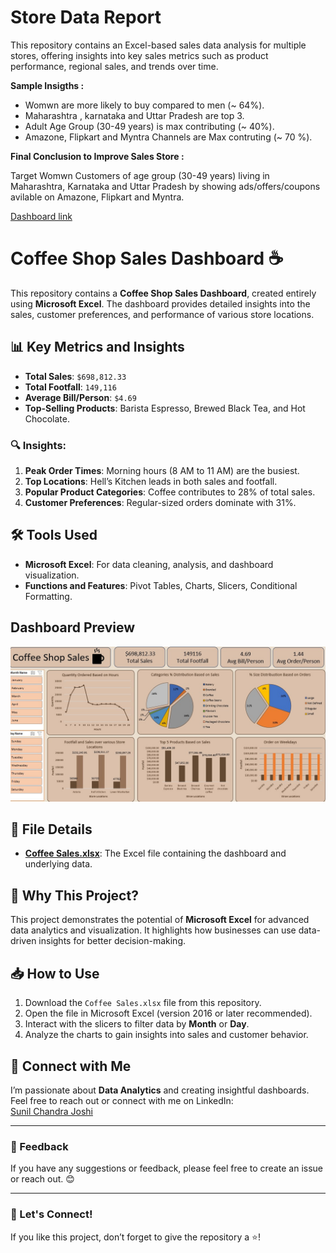 # Store Data Report
This repository contains an Excel-based sales data analysis for multiple stores, offering insights into key sales metrics such as product performance, regional sales, and trends over time.


**Sample Insigths :**

* Womwn are more likely to buy compared to men (~ 64%).
* Maharashtra , karnataka and Uttar Pradesh are top 3.
* Adult Age Group (30-49 years) is max contributing (~ 40%).
* Amazone, Flipkart and Myntra Channels are Max contruting (~ 70 %).


**Final Conclusion to Improve Sales Store :**

Target Womwn Customers of age group (30-49 years) living in Maharashtra, Karnataka and Uttar Pradesh 
by showing ads/offers/coupons avilable on Amazone, Flipkart and Myntra.

[Dashboard link](https://github.com/Suniljoshi-2003/Excel/blob/main/Sales%20Store%20data%20Project_xlsx.xlsx)





# Coffee Shop Sales Dashboard ☕

This repository contains a **Coffee Shop Sales Dashboard**, created entirely using **Microsoft Excel**. The dashboard provides detailed insights into the sales, customer preferences, and performance of various store locations.  

## 📊 Key Metrics and Insights
- **Total Sales**: `$698,812.33`
- **Total Footfall**: `149,116`
- **Average Bill/Person**: `$4.69`
- **Top-Selling Products**: Barista Espresso, Brewed Black Tea, and Hot Chocolate.  

### 🔍 Insights:
1. **Peak Order Times**: Morning hours (8 AM to 11 AM) are the busiest.
2. **Top Locations**: Hell’s Kitchen leads in both sales and footfall.
3. **Popular Product Categories**: Coffee contributes to 28% of total sales.
4. **Customer Preferences**: Regular-sized orders dominate with 31%.

## 🛠 Tools Used
- **Microsoft Excel**: For data cleaning, analysis, and dashboard visualization.  
- **Functions and Features**: Pivot Tables, Charts, Slicers, Conditional Formatting.

## Dashboard Preview
![Coffee Shop Dashboard](./coffee%20shop%20dashbord.jpg)


## 📂 File Details
- **[Coffee Sales.xlsx](https://github.com/Suniljoshi-2003/Excel_Projects/blob/main/Coffee%20sales.xlsx)**: The Excel file containing the dashboard and underlying data.

## 🌟 Why This Project?
This project demonstrates the potential of **Microsoft Excel** for advanced data analytics and visualization. It highlights how businesses can use data-driven insights for better decision-making.

## 📥 How to Use
1. Download the `Coffee Sales.xlsx` file from this repository.
2. Open the file in Microsoft Excel (version 2016 or later recommended).
3. Interact with the slicers to filter data by **Month** or **Day**.
4. Analyze the charts to gain insights into sales and customer behavior.

## 🤝 Connect with Me
I’m passionate about **Data Analytics** and creating insightful dashboards. Feel free to reach out or connect with me on LinkedIn:  
[Sunil Chandra Joshi](https://www.linkedin.com/in/sunil-chandra-joshi/)  

---

### 📢 Feedback
If you have any suggestions or feedback, please feel free to create an issue or reach out. 😊  

---

### 🚀 Let's Connect!
If you like this project, don’t forget to give the repository a ⭐️!

